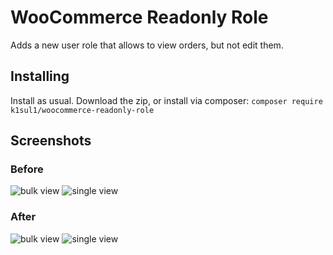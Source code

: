 # WooCommerce Readonly Role
Adds a new user role that allows to view orders, but not edit them.

## Installing
Install as usual. Download the zip, or install via composer: `composer require k1sul1/woocommerce-readonly-role`

## Screenshots

### Before
![bulk view](http://i.imgur.com/YjweyaO.png)
![single view](http://i.imgur.com/T32swE1.png)

### After
![bulk view](http://i.imgur.com/VaXq4lZ.png)
![single view](http://i.imgur.com/dG6WPGh.png)

